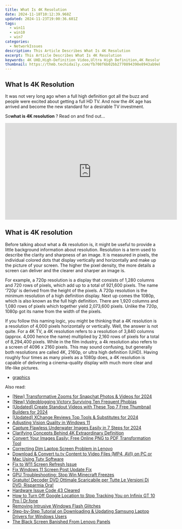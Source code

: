 ```yaml
---
title: What Is 4K Resolution
date: 2024-11-18T10:12:39.968Z
updated: 2024-11-23T19:00:36.601Z
tags:
  - win11
  - win10
  - win7
categories:
  - NetworkIssues
description: This Article Describes What Is 4K Resolution
excerpt: This Article Describes What Is 4K Resolution
keywords: 4K UHD,High-Definition Video,Ultra High Definition,4K Resolution Benefits,What Is HD vs 4K?,4K TV Standards,Understanding 4K Resolution in Photography
thumbnail: https://thmb.techidaily.com/fb708f6b02bb2770894398e8943ab9eb4326fec35c13c96d34e093f48763187e.jpg
---
```


## What Is 4K Resolution

 It was not very long ago when a full high definition got all the buzz and people were excited about getting a full HD TV. And now the 4K age has arrived and become the new standard for a desirable TV investment.

 So**what is 4K resolution** ? Read on and find out…

<!-- affiliate ads begin -->
<iframe width="560" height="315" src="https://www.youtube.com/embed/1CdWd06fCwc?si=wzg-68q0jAksPRXp&autoplay=1" title="YouTube video player" frameborder="0" allow="accelerometer; autoplay; clipboard-write; encrypted-media; gyroscope; picture-in-picture; web-share" referrerpolicy="strict-origin-when-cross-origin" allowfullscreen></iframe>
<!-- affiliate ads end -->

## What is 4K resolution

 Before talking about what a 4k resolution is, it might be useful to provide a little background information about resolution. Resolution is a term used to describe the clarity and sharpness of an image. It is measured in pixels, the individual colored dots that display vertically and horizontally and make up the picture of your screen. The higher the pixel density, the more details a screen can deliver and the clearer and sharper an image is.

 For example, a 720p resolution is a display that consists of 1,280 columns and 720 rows of pixels, which add up to a total of 921,600 pixels. The name ‘720p’ is derived from the height of the pixels. A 720p resolution is the minimum resolution of a high definition display. Next up comes the 1080p, which is also known as the full high definition. There are 1,920 columns and 1,080 rows of pixels which together yield 2,073,600 pixels. Unlike the 720p, 1080p got its name from the width of the pixels.

 If you follow this naming logic, you might be thinking that a 4K resolution is a resolution of 4,000 pixels horizontally or vertically. Well, the answer is not quite. For a 4K TV, a 4K resolution refers to a resolution of 3,840 columns (approx. 4,000 hence the name) multiplied by 2,160 rows of pixels for a total of 8,294,400 pixels. While in the film industry, a 4k resolution also refers to a screen of 4096 x 2160 pixels. This may sound confusing, but generally both resolutions are called 4K, 2160p, or ultra high definition (UHD). Having roughly four times as many pixels as a 1080p does, a 4K resolution is capable of delivering a cinema-quality display with much more clear and life-like pictures.

* [graphics](https://tools.techidaily.com/drivereasy/download/)

<ins class="adsbygoogle"
     style="display:block"
     data-ad-format="autorelaxed"
     data-ad-client="ca-pub-7571918770474297"
     data-ad-slot="1223367746"></ins>

<ins class="adsbygoogle"
     style="display:block"
     data-ad-client="ca-pub-7571918770474297"
     data-ad-slot="8358498916"
     data-ad-format="auto"
     data-full-width-responsive="true"></ins>

<span class="atpl-alsoreadstyle">Also read:</span>
<div><ul>
<li><a href="https://fox-info.techidaily.com/new-transformative-zooms-for-snapchat-photos-and-videos-for-2024/"><u>[New] Transformative Zooms for Snapchat Photos & Videos for 2024</u></a></li>
<li><a href="https://facebook-video-footage.techidaily.com/new-videoblogging-victory-surviving-ten-frequent-phobias/"><u>[New] Videoblogging Victory Surviving Ten Frequent Phobias</u></a></li>
<li><a href="https://youtube-lab.techidaily.com/ed-create-standout-videos-with-these-top-7-free-thumbnail-builders-for-2024/"><u>[Updated] Create Standout Videos with These Top 7 Free Thumbnail Builders for 2024</u></a></li>
<li><a href="https://screen-capture.techidaily.com/updated-xchange-reviews-top-tools-and-substitutes-for-2024/"><u>[Updated] XChange Reviews Top Tools & Substitutes for 2024</u></a></li>
<li><a href="https://network-issues.techidaily.com/adjusting-vision-quality-in-windows-11/"><u>Adjusting Vision Quality in Windows 11</u></a></li>
<li><a href="https://fox-direct.techidaily.com/capture-flawless-underwater-images-easily-in-7-steps-for-2024/"><u>Capture Flawless Underwater Images Easily in 7 Steps for 2024</u></a></li>
<li><a href="https://network-issues.techidaily.com/clarifying-concepts-behind-4k-extraordinary-definition/"><u>Clarifying Concepts Behind 4K Extraordinary Definition</u></a></li>
<li><a href="https://win-community.techidaily.com/convert-your-images-easily-free-online-png-to-pdf-transformation-tool/"><u>Convert Your Images Easily: Free Online PNG to PDF Transformation Tool</u></a></li>
<li><a href="https://network-issues.techidaily.com/correcting-dim-laptop-screen-problem-in-lenovo/"><u>Correcting Dim Laptop Screen Problem in Lenovo</u></a></li>
<li><a href="https://win-bits.techidaily.com/download-and-convert-tutv-content-to-video-files-mp4-avi-on-pc-or-mac-using-tutv-software/"><u>Download & Convert tu.tv Content to Video Files (MP4, AVI) on PC or Mac Using Tutv Software</u></a></li>
<li><a href="https://network-issues.techidaily.com/fix-to-w11-screen-refresh-issue/"><u>Fix to W11 Screen Refresh Issue</u></a></li>
<li><a href="https://network-issues.techidaily.com/fix-windows-11-screen-post-update-fix/"><u>Fix Windows 11 Screen Post Update Fix</u></a></li>
<li><a href="https://network-issues.techidaily.com/gpu-troubleshooting-stop-win-minecraft-freezes/"><u>GPU Troubleshooting: Stop Win Minecraft Freezes</u></a></li>
<li><a href="https://vp-tips.techidaily.com/gratuito-decoder-dvd-ottimale-scaricabile-per-tutte-le-versioni-di-dvd-risparmia-ora/"><u>Gratuito! Decoder DVD Ottimale Scaricabile per Tutte Le Versioni Di DVD, Risparmia Ora!</u></a></li>
<li><a href="https://network-issues.techidaily.com/hardware-issue-code-43-cleared/"><u>Hardware Issue Code 43 Cleared</u></a></li>
<li><a href="https://android-location-track.techidaily.com/how-to-turn-off-google-location-to-stop-tracking-you-on-infinix-gt-10-pro-drfone-by-drfone-virtual-android/"><u>How to Turn Off Google Location to Stop Tracking You on Infinix GT 10 Pro | Dr.fone</u></a></li>
<li><a href="https://network-issues.techidaily.com/removing-intrusive-windows-flash-glitches/"><u>Removing Intrusive Windows Flash Glitches</u></a></li>
<li><a href="https://hardware-help.techidaily.com/step-by-step-tutorial-on-downloading-and-updating-samsung-laptop-drivers-for-windows-users/"><u>Step-by-Step Tutorial on Downloading & Updating Samsung Laptop Drivers for Windows Users</u></a></li>
<li><a href="https://network-issues.techidaily.com/the-black-screen-banished-from-lenovo-panels/"><u>The Black Screen Banished From Lenovo Panels</u></a></li>
</ul></div>

